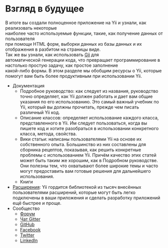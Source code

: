 # Взгляд в будущее

В итоге вы создали полноценное приложение на Yii и узнали, как реализовать некоторые   
наиболее часто используемые функции, такие, как получение данных от пользователя   
при помощи HTML форм, выборки данных из базы данных и их отображения в разбитом на страницы виде.   
Так же вы узнали,  как использовать [Gii](https://github.com/yiisoft/yii2-gii/blob/master/docs/guide/README.md) для  
автоматической генерации кода, что превращает программирование в настолько простую задачу, как простое заполнение  
какой-либо формы. В этом разделе мы обобщим ресурсы о Yii, которые помогут вам быть более продуктивным при использовании Yii.

* Документация
  * Подробное руководство:
    как следует из названия, руководство точно определяет, 
    как Yii должен работать и дает вам общие указания по его использованию. 
    Это самый важный учебник по Yii, который вы должны прочитать, прежде чем писать различный Yii код.
  * Описание классов:
    определяет использование каждого класса, представленного в Yii. 
    Им следует пользоваться, когда вы пишете код и хотите разобраться в использовании конкретного класса, метода, свойства.
  * Вики статьи:
    написаны пользователями Yii на основе их собственного опыта. 
    Большинство из них составлены для сборника рецептов, показывая, как решить конкретные проблемы с использованием Yii. 
    Причём качество этих статей может быть таким же хорошим, как в Подробном руководстве. 
    Они полезны тем, что охватывают более широкие темы и часто могут предоставить вам готовые решения для дальнейшего использования.
  * Книги
* [Расширения](http://www.yiiframework.com/extensions/):
  Yii гордится библиотекой из тысяч внесённых пользователями расширений, 
  которые могут быть легко подключены в ваши приложения и сделать разработку приложений ещё быстрее и проще.
* Сообщество
  * [Форум](http://www.yiiframework.com/forum/)
  * [Чат Gitter](https://gitter.im/yiisoft/yii2/rus)
  * [GitHub](https://github.com/yiisoft/yii2)
  * [Facebook](https://www.facebook.com/groups/yiitalk/)
  * [Twitter](https://twitter.com/yiiframework)
  * [LinkedIn](https://www.linkedin.com/groups/yii-framework-1483367)



